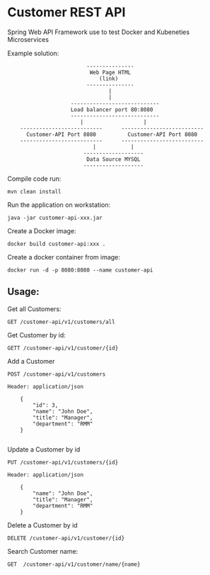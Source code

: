 # Customer REST API 
Spring Web API Framework 
use to test Docker and Kubeneties Microservices 

Example solution:

````
                         ---------------
                          Web Page HTML
                             (link)
                         ---------------
                                |
                                | 
                    ----------------------------
                    Load balancer port 80:8080 
                    ----------------------------
                       |                   |
    --------------------------      --------------------------
      Customer-API Port 8080          Customer-API Port 8080 
    --------------------------      --------------------------  
                           |           |
                        -------------------
                         Data Source MYSQL
                        -------------------

````






Compile code run:

````
mvn clean install
````

Run the application on workstation:

````
java -jar customer-api-xxx.jar
````

Create a Docker image:

````
docker build customer-api:xxx .
````
Create a docker container from image: 

````
docker run -d -p 8080:8080 --name customer-api
````


## Usage: 

Get all Customers:

````
GET /customer-api/v1/customers/all
````

Get Customer by id:

````
GETT /customer-api/v1/customer/{id}
````

Add a Customer 

````
POST /customer-api/v1/customers

Header: application/json

    {
        "id": 3,
        "name": "John Doe",
        "title": "Manager",
        "department": "RMM"
    }


````
Update a Customer by id

````
PUT /customer-api/v1/customers/{id}

Header: application/json

    {
        "name": "John Doe",
        "title": "Manager",
        "department": "RMM"
    }
````
Delete a Customer by id


````
DELETE /customer-api/v1/customer/{id}
````

Search Customer name:

`````
GET  /customer-api/v1/customer/name/{name}
`````

